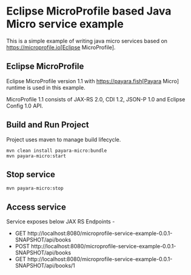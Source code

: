 # Eclipse MicroProfile based Java Micro service example

This is a simple example of writing java micro services based on https://microprofile.io[Eclipse MicroProfile].

## Eclipse MicroProfile
Eclipse MicroProfile version 1.1 with https://payara.fish[Payara Micro] runtime is used in this example.

MicroProfile 1.1 consists of
JAX-RS 2.0, CDI 1.2, JSON-P 1.0 and Eclipse Config 1.0 API.

## Build and Run Project 
Project uses maven to manage build lifecycle.

```
mvn clean install payara-micro:bundle
mvn payara-micro:start
```

## Stop service

`mvn payara-micro:stop`


## Access service
Service exposes below JAX RS Endpoints -

- GET http://localhost:8080/microprofile-service-example-0.0.1-SNAPSHOT/api/books
- POST http://localhost:8080/microprofile-service-example-0.0.1-SNAPSHOT/api/books
- GET http://localhost:8080/microprofile-service-example-0.0.1-SNAPSHOT/api/books/1
